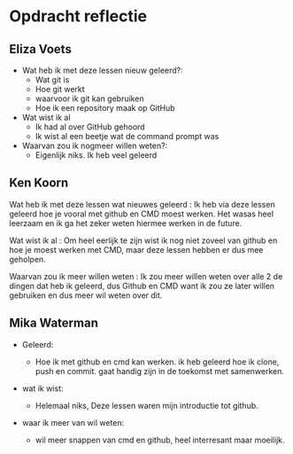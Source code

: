 # Opdracht reflectie

## Eliza Voets

* Wat heb ik met deze lessen nieuw geleerd?:
  * Wat git is
  * Hoe git werkt
  * waarvoor ik git kan gebruiken
  * Hoe ik een repository maak op GitHub
* Wat wist ik al
  * Ik had al over GitHub gehoord
  * Ik wist al een beetje wat de command prompt was
* Waarvan zou ik nogmeer willen weten?:
  * Eigenlijk niks. Ik heb veel geleerd

## Ken Koorn

Wat heb ik met deze lessen wat nieuwes geleerd : Ik heb via deze lessen geleerd hoe je vooral met github en CMD moest werken. Het wasas heel leerzaam en ik ga het zeker weten hiermee werken in de future.

Wat wist ik al : Om heel eerlijk te zijn wist ik nog niet zoveel van github en hoe je moest werken met CMD, maar deze lessen hebben er dus mee geholpen.

Waarvan zou ik meer willen weten : Ik zou meer willen weten over alle 2 de dingen dat heb ik geleerd, dus Github en CMD want ik zou ze later willen gebruiken en dus meer wil weten over dit.

## Mika Waterman

* Geleerd:
  * Hoe ik met github en cmd kan werken. ik heb geleerd hoe ik clone, push en commit.  gaat handig zijn in de toekomst met samenwerken.

* wat ik wist:
  * Helemaal niks, Deze lessen waren mijn introductie tot github. 

* waar ik meer van wil weten:
  * wil meer snappen van cmd en github, heel interresant maar moeilijk. 